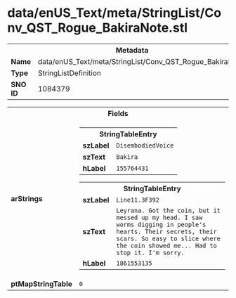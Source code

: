 <h1>data/enUS_Text/meta/StringList/Conv_QST_Rogue_BakiraNote.stl</h1><table><tr><th colspan="100%">Metadata</th></tr><tr><td><b>Name</b></td><td>data/enUS_Text/meta/StringList/Conv_QST_Rogue_BakiraNote.stl</td></tr><tr><td><b>Type</b></td><td>StringListDefinition</td></tr><tr><td><b>SNO ID</b></td><td>1084379</td></tr></table>

<table><tr><th colspan="100%">Fields</th></tr><tr><td><b>arStrings</b></td><td><table><tr><th colspan="100%">StringTableEntry</th></tr><tr><td><b>szLabel</b></td><td><code>DisembodiedVoice</code></td></tr><tr><td><b>szText</b></td><td><code>Bakira</code></td></tr><tr><td><b>hLabel</b></td><td><code>155764431</code></td></tr></table>


<table><tr><th colspan="100%">StringTableEntry</th></tr><tr><td><b>szLabel</b></td><td><code>Line11.3F392</code></td></tr><tr><td><b>szText</b></td><td><code>Leyrana. Got the coin, but it messed up my head. I saw worms digging in people's hearts. Their secrets, their scars. So easy to slice where the coin showed me... Had to stop it. I'm sorry.</code></td></tr><tr><td><b>hLabel</b></td><td><code>1861553135</code></td></tr></table>


</td></tr><tr><td><b>ptMapStringTable</b></td><td><code>0</code></td></tr></table>

